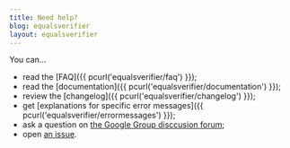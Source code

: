 ```yaml
---
title: Need help?
blog: equalsverifier
layout: equalsverifier
---
```

You can...

* read the [FAQ]({{ pcurl('equalsverifier/faq') }});
* read the [documentation]({{ pcurl('equalsverifier/documentation') }});
* review the [changelog]({{ pcurl('equalsverifier/changelog') }});
* get [explanations for specific error messages]({{ pcurl('equalsverifier/errormessages') }});
* ask a question on [the Google Group disccusion forum](https://groups.google.com/forum/?fromgroups#!forum/equalsverifier);
* open [an issue](https://github.com/jqno/equalsverifier/issues).
